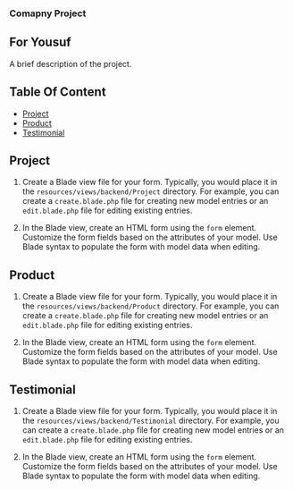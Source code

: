 ### Comapny Project
## For Yousuf

A brief description of the project.

## Table Of Content

- [Project](#Project)
- [Product](#Product)
- [Testimonial](#Testimonial)


## Project

1. Create a Blade view file for your form. Typically, you would place it in the `resources/views/backend/Project` directory. For example, you can create a `create.blade.php` file for creating new model entries or an `edit.blade.php` file for editing existing entries.

2. In the Blade view, create an HTML form using the `form` element. Customize the form fields based on the attributes of your model. Use Blade syntax to populate the form with model data when editing.

## Product

1. Create a Blade view file for your form. Typically, you would place it in the `resources/views/backend/Product` directory. For example, you can create a `create.blade.php` file for creating new model entries or an `edit.blade.php` file for editing existing entries.

2. In the Blade view, create an HTML form using the `form` element. Customize the form fields based on the attributes of your model. Use Blade syntax to populate the form with model data when editing.

## Testimonial

1. Create a Blade view file for your form. Typically, you would place it in the `resources/views/backend/Testimonial` directory. For example, you can create a `create.blade.php` file for creating new model entries or an `edit.blade.php` file for editing existing entries.

2. In the Blade view, create an HTML form using the `form` element. Customize the form fields based on the attributes of your model. Use Blade syntax to populate the form with model data when editing.